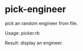 pick-engineer
=============
pick an random engineer from file.

Usage: picker.rb

Result: display an engineer.
